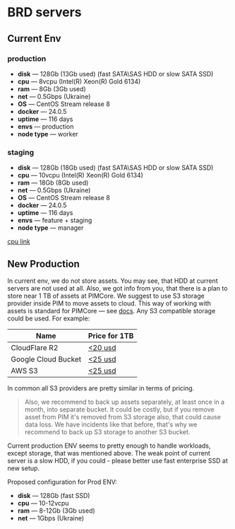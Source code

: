 # BRD servers
## Current Env
### production
- **disk** — 128Gb (13Gb used) (fast SATA\SAS HDD or slow SATA SSD)
- **cpu** — 8vcpu (Intel(R) Xeon(R) Gold 6134)
- **ram** — 8Gb (3Gb used)
- **net** — 0.5Gbps (Ukraine)
- **OS** — CentOS Stream release 8
- **docker** — 24.0.5
- **uptime** — 116 days
- **envs** — production
- **node type** — worker

### staging
- **disk** — 128Gb (18Gb used) (fast SATA\SAS HDD or slow SATA SSD)
- **cpu** — 10vcpu (Intel(R) Xeon(R) Gold 6134)
- **ram** — 18Gb (8Gb used)
- **net** — 0.5Gbps (Ukraine)
- **OS** — CentOS Stream release 8 
- **docker** — 24.0.5 
- **uptime** — 116 days
- **envs** — feature + staging
- **node type** — manager

[cpu link](https://www.intel.com/content/www/us/en/products/sku/120493/intel-xeon-gold-6134-processor-24-75m-cache-3-20-ghz/specifications.html)

## New Production
In current env, we do not store assets. You may see, that HDD at current servers are not used at all. Also, we got info from you, that there is a plan to store near 1 TB of assets at PIMCore.
We suggest to use S3 storage provider inside PIM to move assets to cloud. This way of working with assets is standard for PIMCore — see [docs](https://pimcore.com/docs/pimcore/10.2/Development_Documentation/Installation_and_Upgrade/System_Setup_and_Hosting/File_Storage_Setup.html). Any S3 compatible storage could be used.
For example:

| Name | Price for 1TB |
|---- | ---- |
| CloudFlare R2 | [\<20 usd](https://developers.cloudflare.com/r2/pricing/) |
| Google Cloud Bucket | [\<25 usd](https://cloud.google.com/storage/pricing#europe) |
| AWS S3 | [\<25 usd](https://aws.amazon.com/ru/s3/pricing/) |
In common all S3 providers are pretty similar in terms of pricing.

> Also, we recommend to back up assets separately, at least once in a month, into separate bucket. It could be costly, but if you remove asset from PIM it's removed from S3 storage also, that could cause data loss. We have incidents like that before, that's why we recommend to back up S3 storage to another S3 bucket.

Current production ENV seems to pretty enough to handle workloads, except storage, that was mentioned above. The weak point of current server is a slow HDD, if you could - please better use fast enterprise SSD at new setup.

Proposed configuration for Prod ENV:
- **disk** — 128Gb (fast SSD)
- **cpu** — 10-12vcpu
- **ram** — 8-12Gb (3Gb used)
- **net** — 1Gbps (Ukraine)